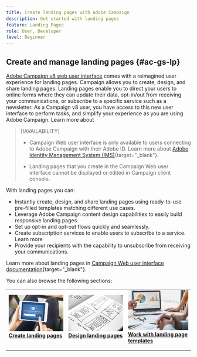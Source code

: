 ```yaml
---
title: Create landing pages with Adobe Campaign
description: Get started with landing pages
feature: Landing Pages
role: User, Developer
level: Beginner
---
```

## Create and manage landing pages {#ac-gs-lp}

[Adobe Campaign v8 web user interface](../start/campaign-ui.md#campaign-web-user-interface-ac-web-ui) comes with a reimagined user experience for landing pages. Campaign allows you to create, design, and share landing pages. Landing pages enable you to direct your users to online forms where they can update their data, opt-in/out from receiving your communications, or subscribe to a specific service such as a newsletter. As a Campaign v8 user, you have access to this new user interface to perform tasks, and simplify your experience as you are using Adobe Campaign. Learn more about 


>[!AVAILABILITY]
>
>* Campaign Web user interface is only available to users connecting to Adobe Campaign with their Adobe ID. Learn more about [Adobe Identity Management System (IMS)](https://helpx.adobe.com/enterprise/using/identity.html){target="_blank"}.
>
>* Landing pages that you create in the Campaign Web user interface cannot be displayed or edited in Campaign client console.
>

With landing pages you can:

* Instantly create, design, and share landing pages using ready-to-use pre-filled templates matching different use cases.
* Leverage Adobe Campaign content design capabilities to easily build responsive landing pages.
* Set up opt-in and opt-out flows quickly and seamlessly. 
* Create subscription services to enable users to subscribe to a service. Learn more
* Provide your recipients with the capability to unsubscribe from receiving your communications. 


Learn more about landing pages in [Campaign Web user interface documentation](https://experienceleague.adobe.com/en/docs/campaign-web/v8/landing-pages/get-started-lp){target="_blank"}.

You can also browse the following sections:

<table style="table-layout:fixed"><tr style="border: 0;">
<td>
<a href="https://experienceleague.adobe.com/en/docs/campaign-web/v8/landing-pages/create-lp">
<img alt="Lead" src="assets/do-not-localize/lp-subscription.jpeg">
</a>
<div><a href="https://experienceleague.adobe.com/en/docs/campaign-web/v8/landing-pages/create-lp"><strong>Create landing pages</strong>
</div>
<p>
</td>
<td>
<a href="https://experienceleague.adobe.com/en/docs/campaign-web/v8/landing-pages/lp-content">
<img alt="Validation" src="assets/do-not-localize//lp-design.jpg">
</a>
<div>
<a href="https://experienceleague.adobe.com/en/docs/campaign-web/v8/landing-pages/lp-content"><strong>Design landing pages</strong></a>
</div>
<p>
</td>
<td>
<a href="https://experienceleague.adobe.com/en/docs/campaign-web/v8/landing-pages/lp-templates">
<img alt="Validation" src="assets/do-not-localize/lp-reporting.jpg">
</a>
<div>
<a href="https://experienceleague.adobe.com/en/docs/campaign-web/v8/landing-pages/lp-templates"><strong>Work with landing page templates</strong></a>
</div>
<p>
</td>
</tr></table>
